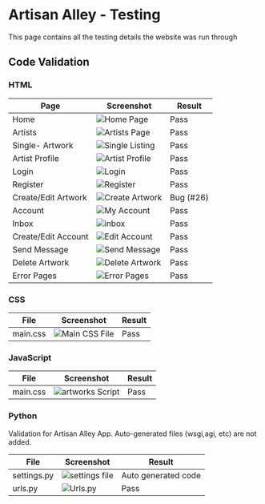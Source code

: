 # Artisan Alley - Testing

This page contains all the testing details the website was run through

## Code Validation

### HTML

| Page                | Screenshot                                                              | Result    |
| ------------------- | ----------------------------------------------------------------------- | --------- |
| Home                | ![Home Page](./assets/readme-images/homeHtmlValidate.png)               | Pass      |
| Artists             | ![Artists Page](./assets/readme-images/profilesHtmlValidate.png)        | Pass      |
| Single- Artwork     | ![Single Listing ](./assets/readme-images/artworkHtmlValidate.png)      | Pass      |
| Artist Profile      | ![Artist Profile](./assets/readme-images/artistProfileHtmlValidate.png) | Pass      |
| Login               | ![Login](./assets/readme-images/loginHtmlValidate.png)                  | Pass      |
| Register            | ![Register](./assets/readme-images/registerHtmlValidate.png)            | Pass      |
| Create/Edit Artwork | ![Create Artwork](./assets/readme-images/createHtmlValidate.png)        | Bug (#26) |
| Account             | ![My Account](./assets/readme-images/accountHtmlValidate.png)           | Pass      |
| Inbox               | ![inbox](./assets/readme-images/inboxHtmlValidate.png)                  | Pass      |
| Create/Edit Account | ![Edit Account](./assets/readme-images/editAccountHtmlValidate.png)     | Pass      |
| Send Message        | ![Send Message](./assets/readme-images/messageHtmlValidate.png)         | Pass      |
| Delete Artwork      | ![Delete Artwork](./assets/readme-images/deleteHtmlValidate.png)        | Pass      |
| Error Pages         | ![Error Pages](./assets/readme-images/errorPagesHtmlValidate.png)       | Pass      |

### CSS

| File     | Screenshot                                                   | Result |
| -------- | ------------------------------------------------------------ | ------ |
| main.css | ![Main CSS File](./assets/readme-images/mainCSSValidate.png) | Pass   |

### JavaScript

| File     | Screenshot                                                    | Result |
| -------- | ------------------------------------------------------------- | ------ |
| main.css | ![artworks Script](./assets/readme-images/scriptValidate.png) | Pass   |

### Python

Validation for Artisan Alley App. Auto-generated files (wsgi,agi, etc) are not added.

| File        | Screenshot                                               | Result              |
| ----------- | -------------------------------------------------------- | ------------------- |
| settings.py | ![settings file](./assets/readme-images/settingsPiP.png) | Auto generated code |
| urls.py     | ![Urls.py](./assets/readme-images/urlsPiP.png)           | Pass                |
